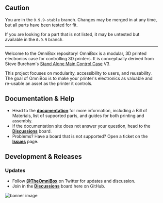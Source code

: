 ## Caution

You are in the `0.9.9-stable` branch. Changes may be merged in at any time, but all parts have been tested for fit.

If you are looking for a part that is not listed, it may be untested but available in the `0.9.9` branch.

-----

Welcome to the OmniBox repository! OmniBox is a modular, 3D printed electronics case for controlling 3D printers. It is conceptually derived from Steve Burcham's [Stand Alone Main Control Case](https://www.thingiverse.com/thing:3999751) V3.

This project focuses on modularity, accessibility to users, and reusability. The goal of OmniBox is to make your printer's electronics as valuable and re-usable an asset as the printer it controls.

## Documentation & Help

- Head to the **[documentation](https://jon-harper.github.io/OmniBox)** for more information, including a Bill of Materials, list of supported parts, and guides for both printing and assembly.
- If the documentation site does not answer your question, head to the **[Discussions](https://github.com/jon-harper/OmniBox/discussions)** board.
- Problems? Have a board that is not supported? Open a ticket on the **[Issues](https://github.com/jon-harper/OmniBox/issues)** page.

## Development & Releases

### Updates

- Follow **[@TheOmniBox](https://twitter.com/TheOmniBox)** on Twitter for updates and discussion.
- Join in the **[Discussions](https://github.com/jon-harper/OmniBox/discussions)** board here on GitHub.

![banner image](../../raw/main/img/gallery.png)